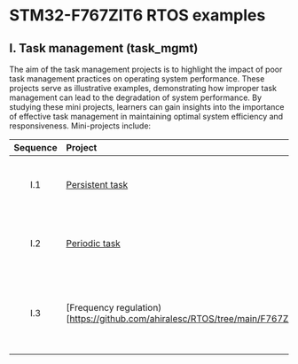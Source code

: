 # STM32-F767ZIT6 RTOS examples


## I. Task management (task_mgmt)

The aim of the task management projects is to highlight the impact of poor task management practices on operating system performance. These projects serve as illustrative examples, demonstrating how improper task management can lead to the degradation of system performance. By studying these mini projects, learners can gain insights into the importance of effective task management in maintaining optimal system efficiency and responsiveness. Mini-projects include:

|Sequence|Project| Description|
|:--:|:------|:------|
|I.1|[Persistent task](https://github.com/ahiralesc/RTOS/tree/main/F767ZIT6/Task_mgmt_persistent)|shows how to create a persistent task in RTOS|
|I.2|[Periodic task](https://github.com/ahiralesc/RTOS/tree/main/F767ZIT6/Task_mgmt_periodic)|shows how to create a periodic task in RTOS|
|I.3|[Frequency  regulation)[https://github.com/ahiralesc/RTOS/tree/main/F767ZIT6/Task_mgmt_frequency_regulation]|shows how to regulate the task frequency of a periodic task| 
